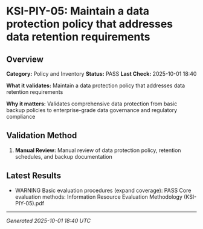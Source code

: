 # KSI-PIY-05: Maintain a data protection policy that addresses data retention requirements

## Overview

**Category:** Policy and Inventory
**Status:** PASS
**Last Check:** 2025-10-01 18:40

**What it validates:** Maintain a data protection policy that addresses data retention requirements

**Why it matters:** Validates comprehensive data protection from basic backup policies to enterprise-grade data governance and regulatory compliance

## Validation Method

1. **Manual Review:** Manual review of data protection policy, retention schedules, and backup documentation

## Latest Results

- WARNING Basic evaluation procedures (expand coverage): PASS Core evaluation methods: Information Resource Evaluation Methodology (KSI-PIY-05).pdf

---
*Generated 2025-10-01 18:40 UTC*